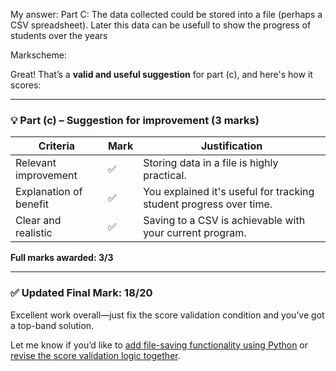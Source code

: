 My answer: Part C: The data collected could be stored into a file (perhaps a CSV spreadsheet). Later this data can be usefull to show the progress of students over the years


Markscheme: 

Great! That’s a **valid and useful suggestion** for part (c), and here's how it scores:

---

### 💡 **Part (c) – Suggestion for improvement (3 marks)**

| Criteria               | Mark | Justification                                                      |
| ---------------------- | ---- | ------------------------------------------------------------------ |
| Relevant improvement   | ✅    | Storing data in a file is highly practical.                        |
| Explanation of benefit | ✅    | You explained it's useful for tracking student progress over time. |
| Clear and realistic    | ✅    | Saving to a CSV is achievable with your current program.           |

**Full marks awarded: 3/3**

---

### ✅ **Updated Final Mark: 18/20**

Excellent work overall—just fix the score validation condition and you’ve got a top-band solution.

Let me know if you’d like to [add file-saving functionality using Python](f) or [revise the score validation logic together](f).
